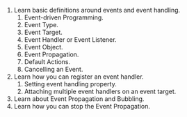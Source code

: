1. Learn basic definitions around events and event handling.
    1. Event-driven Programming.
    2. Event Type.
    3. Event Target.
    4. Event Handler or Event Listener.
    5. Event Object.
    6. Event Propagation.
    7. Default Actions.
    8. Cancelling an Event.
2. Learn how you can register an event handler.
    1. Setting event handling property.
    2. Attaching multiple event handlers on an event target.
3. Learn about Event Propagation and Bubbling.
4. Learn how you can stop the Event Propagation.
       
